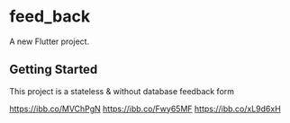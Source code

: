 # feed_back

A new Flutter project.

## Getting Started

This project is a stateless & without database feedback form

https://ibb.co/MVChPgN
https://ibb.co/Fwy65MF
https://ibb.co/xL9d6xH
